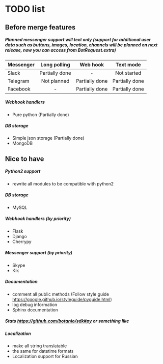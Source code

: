 TODO list
========

Before merge features
-------------
##### Planned messenger support will text only (support for additional user data such as buttons, images, location, channels will be planned on next release, now you can access from BotRequest.extra)

Messenger   | Long polling   | Web hook        | Text mode
----------- | :------------: | :------:        | :--------:
Slack       | Partially done | -               | Not started
Telegram    | Not planned    | Partially done  | Partially done
Facebook    | -              | Partially done  | Partially done

##### Webhook handlers
- Pure python (Partially done)

##### DB storage
- Simple json storage (Partially done)
- MongoDB

Nice to have
-----------------
##### Python2 support
- rewrite all modules to be compatible with python2

##### DB storage
- MySQL

##### Webhook handlers (by priority)
- Flask
- Django
- Cherrypy

##### Messenger support (by priority)
- Skype
- Kik

##### Documentation
- comment all public methods (Follow style guide https://google.github.io/styleguide/pyguide.html)
- log debug information
- Sphinx documentation


##### Stats https://github.com/botanio/sdk#py or something like

##### Localization
- make all string translatable
- the same for datetime formats
- Localization support for Russian
